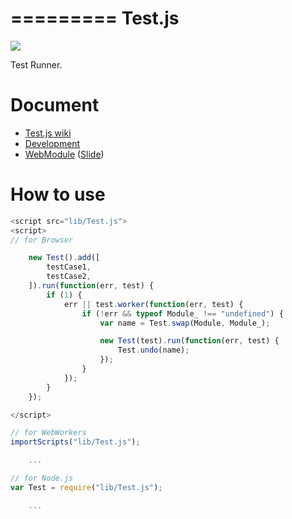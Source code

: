 =========
Test.js
=========

![](https://travis-ci.org/uupaa/Test.js.png)

Test Runner.

# Document

- [Test.js wiki](https://github.com/uupaa/Test.js/wiki/Test)
- [Development](https://github.com/uupaa/WebModule/wiki/Development)
- [WebModule](https://github.com/uupaa/WebModule) ([Slide](http://uupaa.github.io/Slide/slide/WebModule/index.html))


# How to use

```js
<script src="lib/Test.js">
<script>
// for Browser

    new Test().add([
        testCase1,
        testCase2,
    ]).run(function(err, test) {
        if (1) {
            err || test.worker(function(err, test) {
                if (!err && typeof Module_ !== "undefined") {
                    var name = Test.swap(Module, Module_);

                    new Test(test).run(function(err, test) {
                        Test.undo(name);
                    });
                }
            });
        }
    });

</script>
```

```js
// for WebWorkers
importScripts("lib/Test.js");

    ...
```

```js
// for Node.js
var Test = require("lib/Test.js");

    ...
```
